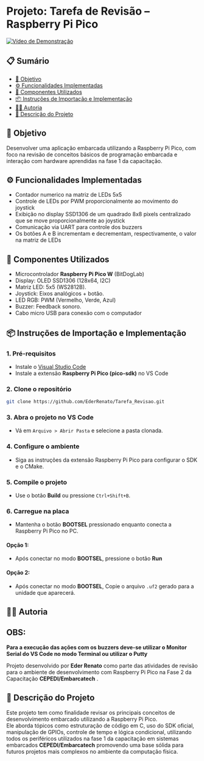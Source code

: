 # Projeto: Tarefa de Revisão – Raspberry Pi Pico

[![Vídeo de Demonstração](https://img.shields.io/badge/Assista%20no-YouTube-red?logo=youtube)](https://youtube.com/shorts/C3Dsy58RiMg?feature=share)

## 📋 Sumário

- [🎯 Objetivo](#🎯-objetivo)
- [⚙️ Funcionalidades Implementadas](#️-funcionalidades-implementadas)
- [🔌 Componentes Utilizados](#-componentes-utilizados)
- [📦 Instruções de Importação e Implementação](#-instruções-de-importação-e-implementação)
- [👨‍💻 Autoria](#-autoria)
- [📝 Descrição do Projeto](#-descrição-do-projeto)

## 🎯 Objetivo

Desenvolver uma aplicação embarcada utilizando a Raspberry Pi Pico, com foco na revisão de conceitos básicos de programação embarcada e interação com hardware aprendidas na fase 1 da capacitação.

## ⚙️ Funcionalidades Implementadas

- Contador numerico na matriz de LEDs 5x5 
- Controle de LEDs por PWM proporcionalmente ao movimento do joystick
- Exibição no display SSD1306 de um quadrado 8x8 pixels centralizado que se move proporcionalmente ao joystick 
- Comunicação via UART para controle dos buzzers
- Os botões A e B incrementam e decrementam, respectivamente, o valor na matriz de LEDs 

## 🔌 Componentes Utilizados

- Microcontrolador **Raspberry Pi Pico W** (BitDogLab)
- Display: OLED SSD1306 (128x64, I2C)  
- Matriz LED: 5x5 (WS2812B).  
- Joystick: Eixos analógicos + botão.  
- LED RGB: PWM (Vermelho, Verde, Azul)  
- Buzzer: Feedback sonoro.  
- Cabo micro USB para conexão com o computador  

## 📦 Instruções de Importação e Implementação

### 1. Pré-requisitos

- Instale o [Visual Studio Code](https://code.visualstudio.com/)  
- Instale a extensão **Raspberry Pi Pico (pico-sdk)** no VS Code  

### 2. Clone o repositório

```bash
git clone https://github.com/EderRenato/Tarefa_Revisao.git
```

### 3. Abra o projeto no VS Code

- Vá em `Arquivo > Abrir Pasta` e selecione a pasta clonada.

### 4. Configure o ambiente

- Siga as instruções da extensão Raspberry Pi Pico para configurar o SDK e o CMake.

### 5. Compile o projeto

- Use o botão **Build** ou pressione `Ctrl+Shift+B`.

### 6. Carregue na placa
- Mantenha o botão **BOOTSEL** pressionado enquanto conecta a Raspberry Pi Pico no PC.
#### Opção 1:
- Após conectar no modo **BOOTSEL**, pressione o botão **Run**
#### Opção 2:
- Após conectar no modo **BOOTSEL**, Copie o arquivo `.uf2` gerado para a unidade que aparecerá.

## 👨‍💻 Autoria

## OBS:
**Para a execução das ações com os buzzers deve-se utilizar o Monitor Serial do VS Code no modo Terminal ou utilizar o Putty**

Projeto desenvolvido por **Eder Renato** como parte das atividades de revisão para o ambiente de desenvolvimento com Raspberry Pi Pico na Fase 2 da Capacitação **CEPEDI/Embarcatech** .

## 📝 Descrição do Projeto

Este projeto tem como finalidade revisar os principais conceitos de desenvolvimento embarcado utilizando a Raspberry Pi Pico.  
Ele aborda tópicos como estruturação de código em C, uso do SDK oficial, manipulação de GPIOs, controle de tempo e lógica condicional, utilizando todos os periféricos utilizados na fase 1 da capacitação em sistemas embarcados **CEPEDI/Embarcatech** promovendo uma base sólida para futuros projetos mais complexos no ambiente da computação física.

